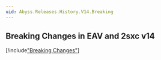 ```yaml
---
uid: Abyss.Releases.History.V14.Breaking
---
```


## Breaking Changes in EAV and 2sxc v14

[!include["Breaking Changes"](./_brc14.md)]